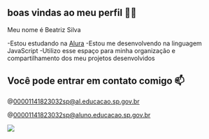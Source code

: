 ## boas vindas ao meu perfil 💙💙

Meu nome é Beatriz Silva

-Estou estudando na [Alura](https://www.alura.com.br)
-Estou me desenvolvendo na linguagem JavaScript
-Utilizo esse espaço para minha organização e compartilhamento dos meu projetos desenvolvidos

## Você pode entrar em contato comigo 📫

@00001141823032sp@al.educacao.sp.gov.br

@00001141823032sp@aluno.educacao.sp.gov.br

![](https://tenor.com/pt-BR/view/rainbow-spongebob-imagination-gif-1901456336215296876)


